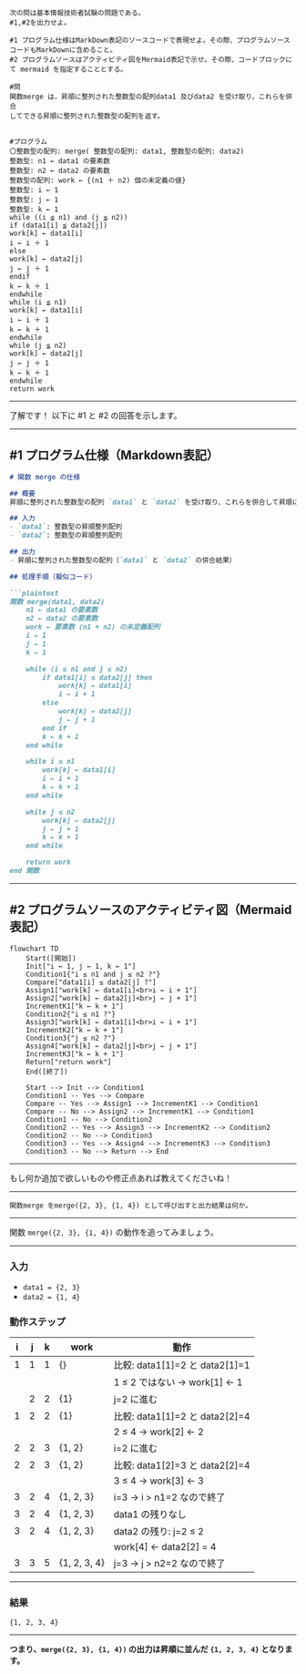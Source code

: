 
```plaintext
次の問は基本情報技術者試験の問題である。
#1,#2を出力せよ。

#1 プログラム仕様はMarkDown表記のソースコードで表現せよ。その際、プログラムソースコードもMarkDownに含めること。
#2 プログラムソースはアクティビティ図をMermaid表記で示せ。その際、コードブロックにて mermaid を指定することとする。

#問
関数merge は，昇順に整列された整数型の配列data1 及びdata2 を受け取り，これらを併合 
してできる昇順に整列された整数型の配列を返す。


#プログラム
〇整数型の配列: merge( 整数型の配列: data1, 整数型の配列: data2)
整数型: n1 ← data1 の要素数
整数型: n2 ← data2 の要素数
整数型の配列: work ← {(n1 ＋ n2) 個の未定義の値}
整数型: i ← 1
整数型: j ← 1
整数型: k ← 1
while ((i ≦ n1) and (j ≦ n2))
if (data1[i] ≦ data2[j])
work[k] ← data1[i]
i ← i ＋ 1
else
work[k] ← data2[j]
j ← j ＋ 1
endif
k ← k ＋ 1
endwhile
while (i ≦ n1)
work[k] ← data1[i]
i ← i ＋ 1
k ← k ＋ 1
endwhile
while (j ≦ n2)
work[k] ← data2[j] 
j ← j ＋ 1
k ← k ＋ 1
endwhile
return work
```
---
了解です！
以下に #1 と #2 の回答を示します。

---

## #1 プログラム仕様（Markdown表記）

````markdown
# 関数 merge の仕様

## 概要
昇順に整列された整数型の配列 `data1` と `data2` を受け取り、これらを併合して昇順に整列された整数型の配列を返す。

## 入力
- `data1`: 整数型の昇順整列配列
- `data2`: 整数型の昇順整列配列

## 出力
- 昇順に整列された整数型の配列（`data1` と `data2` の併合結果）

## 処理手順（擬似コード）

```plaintext
関数 merge(data1, data2)
    n1 ← data1 の要素数
    n2 ← data2 の要素数
    work ← 要素数 (n1 + n2) の未定義配列
    i ← 1
    j ← 1
    k ← 1

    while (i ≤ n1 and j ≤ n2)
        if data1[i] ≤ data2[j] then
            work[k] ← data1[i]
            i ← i + 1
        else
            work[k] ← data2[j]
            j ← j + 1
        end if
        k ← k + 1
    end while

    while i ≤ n1
        work[k] ← data1[i]
        i ← i + 1
        k ← k + 1
    end while

    while j ≤ n2
        work[k] ← data2[j]
        j ← j + 1
        k ← k + 1
    end while

    return work
end 関数
````



---

## #2 プログラムソースのアクティビティ図（Mermaid表記）

```mermaid
flowchart TD
    Start([開始])
    Init["i ← 1, j ← 1, k ← 1"]
    Condition1{"i ≤ n1 and j ≤ n2 ?"}
    Compare["data1[i] ≤ data2[j] ?"]
    Assign1["work[k] ← data1[i]<br>i ← i + 1"]
    Assign2["work[k] ← data2[j]<br>j ← j + 1"]
    IncrementK1["k ← k + 1"]
    Condition2{"i ≤ n1 ?"}
    Assign3["work[k] ← data1[i]<br>i ← i + 1"]
    IncrementK2["k ← k + 1"]
    Condition3{"j ≤ n2 ?"}
    Assign4["work[k] ← data2[j]<br>j ← j + 1"]
    IncrementK3["k ← k + 1"]
    Return["return work"]
    End([終了])

    Start --> Init --> Condition1
    Condition1 -- Yes --> Compare
    Compare -- Yes --> Assign1 --> IncrementK1 --> Condition1
    Compare -- No --> Assign2 --> IncrementK1 --> Condition1
    Condition1 -- No --> Condition2
    Condition2 -- Yes --> Assign3 --> IncrementK2 --> Condition2
    Condition2 -- No --> Condition3
    Condition3 -- Yes --> Assign4 --> IncrementK3 --> Condition3
    Condition3 -- No --> Return --> End
```

---

もし何か追加で欲しいものや修正点あれば教えてくださいね！

---
```plaintext
関数merge をmerge({2, 3}, {1, 4}) として呼び出すと出力結果は何か。
```
---
関数 `merge({2, 3}, {1, 4})` の動作を追ってみましょう。

---

### 入力

* `data1 = {2, 3}`
* `data2 = {1, 4}`

### 動作ステップ

| i | j | k | work         | 動作                            |
| - | - | - | ------------ | ----------------------------- |
| 1 | 1 | 1 | {}           | 比較: data1\[1]=2 と data2\[1]=1 |
|   |   |   |              | 1 ≤ 2 ではない → work\[1] ← 1     |
|   | 2 | 2 | {1}          | j=2 に進む                       |
| 1 | 2 | 2 | {1}          | 比較: data1\[1]=2 と data2\[2]=4 |
|   |   |   |              | 2 ≤ 4 → work\[2] ← 2          |
| 2 | 2 | 3 | {1, 2}       | i=2 に進む                       |
| 2 | 2 | 3 | {1, 2}       | 比較: data1\[2]=3 と data2\[2]=4 |
|   |   |   |              | 3 ≤ 4 → work\[3] ← 3          |
| 3 | 2 | 4 | {1, 2, 3}    | i=3 → i > n1=2 なので終了          |
| 3 | 2 | 4 | {1, 2, 3}    | data1 の残りなし                   |
| 3 | 2 | 4 | {1, 2, 3}    | data2 の残り: j=2 ≤ 2            |
|   |   |   |              | work\[4] ← data2\[2] = 4      |
| 3 | 3 | 5 | {1, 2, 3, 4} | j=3 → j > n2=2 なので終了          |

---

### 結果

```
{1, 2, 3, 4}
```

---

**つまり、`merge({2, 3}, {1, 4})` の出力は昇順に並んだ `{1, 2, 3, 4}` となります。**
